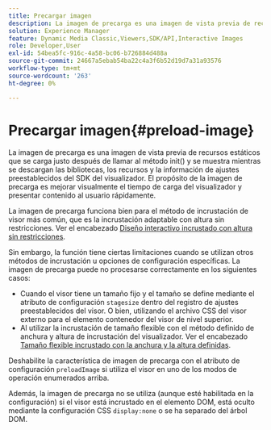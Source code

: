```yaml
---
title: Precargar imagen
description: La imagen de precarga es una imagen de vista previa de recursos estáticos que se carga justo después de llamar al método init() y se muestra mientras se descargan las bibliotecas, los recursos y la información de ajustes preestablecidos del SDK del visualizador. El propósito de la imagen de precarga es mejorar visualmente el tiempo de carga del visualizador y presentar contenido al usuario rápidamente.
solution: Experience Manager
feature: Dynamic Media Classic,Viewers,SDK/API,Interactive Images
role: Developer,User
exl-id: 54bea5fc-916c-4a58-bc06-b726884d488a
source-git-commit: 24667a5ebab54ba22c4a3f6b52d19d7a31a93576
workflow-type: tm+mt
source-wordcount: '263'
ht-degree: 0%

---
```


# Precargar imagen{#preload-image}

La imagen de precarga es una imagen de vista previa de recursos estáticos que se carga justo después de llamar al método init() y se muestra mientras se descargan las bibliotecas, los recursos y la información de ajustes preestablecidos del SDK del visualizador. El propósito de la imagen de precarga es mejorar visualmente el tiempo de carga del visualizador y presentar contenido al usuario rápidamente.

La imagen de precarga funciona bien para el método de incrustación de visor más común, que es la incrustación adaptable con altura sin restricciones. Ver el encabezado [Diseño interactivo incrustado con altura sin restricciones](../../c-html5-aem-asset-viewers/c-html5-aem-interactive-images/c-html5-aem-interactive-images.md#section-6bb5d3c502544ad18a58eafe12a13435).

Sin embargo, la función tiene ciertas limitaciones cuando se utilizan otros métodos de incrustación u opciones de configuración específicas. La imagen de precarga puede no procesarse correctamente en los siguientes casos:

* Cuando el visor tiene un tamaño fijo y el tamaño se define mediante el atributo de configuración `stagesize` dentro del registro de ajustes preestablecidos del visor. O bien, utilizando el archivo CSS del visor externo para el elemento contenedor del visor de nivel superior.
* Al utilizar la incrustación de tamaño flexible con el método definido de anchura y altura de incrustación del visualizador. Ver el encabezado [Tamaño flexible incrustado con la anchura y la altura definidas](../../c-html5-aem-asset-viewers/c-html5-aem-interactive-images/c-html5-aem-interactive-images.md#section-6bb5d3c502544ad18a58eafe12a13435).

Deshabilite la característica de imagen de precarga con el atributo de configuración `preloadImage` si utiliza el visor en uno de los modos de operación enumerados arriba.

Además, la imagen de precarga no se utiliza (aunque esté habilitada en la configuración) si el visor está incrustado en el elemento DOM, está oculto mediante la configuración CSS `display:none` o se ha separado del árbol DOM.
